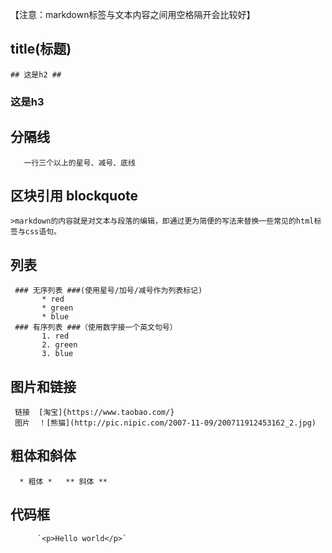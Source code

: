 
   【注意：markdown标签与文本内容之间用空格隔开会比较好】


## title(标题) ##

    ## 这是h2 ##
   ###  这是h3  ###



## 分隔线 ##
       一行三个以上的星号、减号、底线



## 区块引用 blockquote ##

    >markdown的内容就是对文本与段落的编辑，即通过更为简便的写法来替换一些常见的html标签与css语句。


## 列表 ##
     ### 无序列表 ###(使用星号/加号/减号作为列表标记)
           * red
           * green
           * blue
     ### 有序列表 ###（使用数字接一个英文句号）
           1. red
           2. green
           3. blue

## 图片和链接 ##
     链接  [淘宝]{https://www.taobao.com/}
     图片  ！[熊猫](http://pic.nipic.com/2007-11-09/200711912453162_2.jpg)

## 粗体和斜体 ##
      * 粗体 *   ** 斜体 **

## 代码框 ##
          `<p>Hello world</p>`
